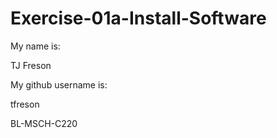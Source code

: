 # Exercise-01a-Install-Software
My name is:

TJ Freson

My github username is:

tfreson

BL-MSCH-C220
